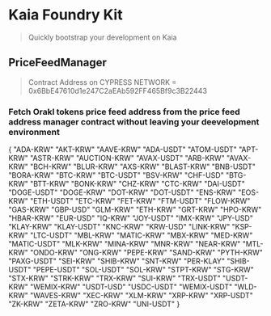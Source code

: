 # Kaia Foundry Kit
> Quickly bootstrap your development on Kaia

## PriceFeedManager 
> Contract Address on CYPRESS NETWORK = 0x6BbE47610d1e247C2aEAb592FF465Bf9c3B22443


### Fetch Orakl tokens price feed address from the price feed address manager contract without leaving your deevelopment environment

{
  "ADA-KRW"
  "AKT-KRW"
  "AAVE-KRW"
  "ADA-USDT"
  "ATOM-USDT"
  "APT-KRW"
  "ASTR-KRW"
  "AUCTION-KRW"
  "AVAX-USDT"
  "ARB-KRW"
  "AVAX-KRW"
  "BCH-KRW"
  "BLUR-KRW"
  "AXS-KRW"
  "BLAST-KRW"
  "BNB-USDT"
  "BORA-KRW"
  "BTC-KRW"
  "BTC-USDT"
  "BSV-KRW"
  "CHF-USD"
  "BTG-KRW"
  "BTT-KRW"
  "BONK-KRW"
  "CHZ-KRW"
  "CTC-KRW"
  "DAI-USDT"
  "DOGE-USDT"
  "DOGE-KRW"
  "DOT-KRW"
  "DOT-USDT"
  "ENS-KRW"
  "EOS-KRW"
  "ETH-USDT"
  "ETC-KRW"
  "FET-KRW"
  "FTM-USDT"
  "FLOW-KRW"
  "GAS-KRW"
  "GBP-USD"
  "GLM-KRW"
  "ETH-KRW"
  "GRT-KRW"
  "HPO-KRW"
  "HBAR-KRW"
  "EUR-USD"
  "IQ-KRW"
  "JOY-USDT"
  "IMX-KRW"
  "JPY-USD"
  "KLAY-KRW"
  "KLAY-USDT"
  "KNC-KRW"
  "KRW-USD"
  "LINK-KRW"
  "KSP-KRW"
  "LTC-USDT"
  "MBL-KRW"
  "MATIC-KRW"
  "MBX-KRW"
  "MED-KRW"
  "MATIC-USDT"
  "MLK-KRW"
  "MINA-KRW"
  "MNR-KRW"
  "NEAR-KRW"
  "MTL-KRW"
  "ONDO-KRW"
  "ONG-KRW"
  "PEPE-KRW"
  "SAND-KRW"
  "PYTH-KRW"
  "PAXG-USDT"
  "SEI-KRW"
  "SHIB-KRW"
  "SNT-KRW"
  "PER-KLAY"
  "SHIB-USDT"
  "PEPE-USDT"
  "SOL-USDT"
  "SOL-KRW"
  "STPT-KRW"
  "STG-KRW"
  "STX-KRW"
  "STRK-KRW"
  "TRX-KRW"
  "SUI-KRW"
  "TRX-USDT"
  "USDT-KRW"
  "WEMIX-KRW"
  "USDT-USD"
  "USDC-USDT"
  "WEMIX-USDT"
  "WLD-KRW"
  "WAVES-KRW"
  "XEC-KRW"
  "XLM-KRW"
  "XRP-KRW"
  "XRP-USDT"
  "ZK-KRW"
  "ZETA-KRW"
  "ZRO-KRW"
  "UNI-USDT"
}
